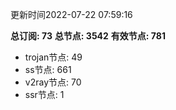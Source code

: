 更新时间2022-07-22 07:59:16

**总订阅: 73**
**总节点: 3542**
**有效节点: 781**
- trojan节点: 49
- ss节点: 661
- v2ray节点: 70
- ssr节点: 1

